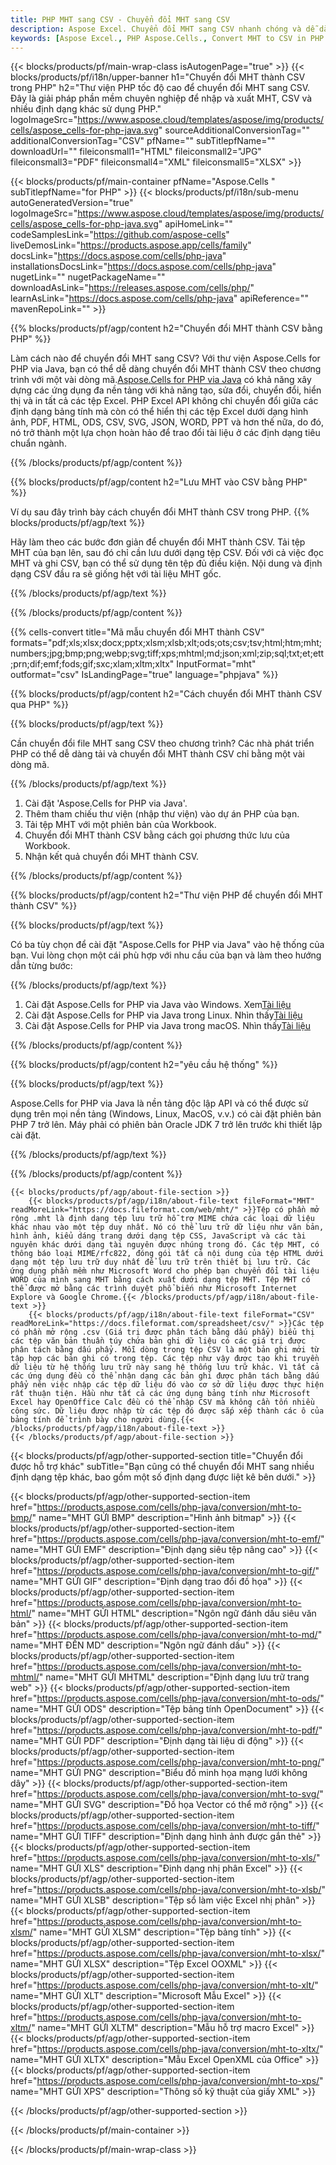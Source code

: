 ```yaml
---
title: PHP MHT sang CSV - Chuyển đổi MHT sang CSV
description: Aspose Excel. Chuyển đổi MHT sang CSV nhanh chóng và dễ dàng với Aspose.Cells. PHP MHT thành CSV. PHP Lưu MHT thành CSV. Lưu MHT thành CSV bằng PHP.
keywords: [Aspose Excel., PHP Aspose.Cells., Convert MHT to CSV in PHP., Save MHT to CSV using PHP., PHP MHT to CSV saveformat., MHT to CSV Converter., PHP Save MHT as CSV]
---
```

{{< blocks/products/pf/main-wrap-class isAutogenPage="true" >}}
{{< blocks/products/pf/i18n/upper-banner h1="Chuyển đổi MHT thành CSV trong PHP" h2="Thư viện PHP tốc độ cao để chuyển đổi MHT sang CSV. Đây là giải pháp phần mềm chuyên nghiệp để nhập và xuất MHT, CSV và nhiều định dạng khác sử dụng PHP." logoImageSrc="https://www.aspose.cloud/templates/aspose/img/products/cells/aspose_cells-for-php-java.svg" sourceAdditionalConversionTag="" additionalConversionTag="CSV" pfName="" subTitlepfName="" downloadUrl="" fileiconsmall1="HTML" fileiconsmall2="JPG" fileiconsmall3="PDF" fileiconsmall4="XML" fileiconsmall5="XLSX" >}}

{{< blocks/products/pf/main-container pfName="Aspose.Cells " subTitlepfName="for PHP" >}}
{{< blocks/products/pf/i18n/sub-menu autoGeneratedVersion="true" logoImageSrc="https://www.aspose.cloud/templates/aspose/img/products/cells/aspose_cells-for-php-java.svg" apiHomeLink="" codeSamplesLink="https://github.com/aspose-cells" liveDemosLink="https://products.aspose.app/cells/family" docsLink="https://docs.aspose.com/cells/php-java" installationsDocsLink="https://docs.aspose.com/cells/php-java" nugetLink="" nugetPackageName="" downloadAsLink="https://releases.aspose.com/cells/php/" learnAsLink="https://docs.aspose.com/cells/php-java" apiReference="" mavenRepoLink="" >}}


{{% blocks/products/pf/agp/content h2="Chuyển đổi MHT thành CSV bằng PHP" %}}

Làm cách nào để chuyển đổi MHT sang CSV? Với thư viện Aspose.Cells for PHP via Java, bạn có thể dễ dàng chuyển đổi MHT thành CSV theo chương trình với một vài dòng mã.[Aspose.Cells for PHP via Java](https://products.aspose.com/cells/php-java/) có khả năng xây dựng các ứng dụng đa nền tảng với khả năng tạo, sửa đổi, chuyển đổi, hiển thị và in tất cả các tệp Excel. PHP Excel API không chỉ chuyển đổi giữa các định dạng bảng tính mà còn có thể hiển thị các tệp Excel dưới dạng hình ảnh, PDF, HTML, ODS, CSV, SVG, JSON, WORD, PPT và hơn thế nữa, do đó, nó trở thành một lựa chọn hoàn hảo để trao đổi tài liệu ở các định dạng tiêu chuẩn ngành.
 
{{% /blocks/products/pf/agp/content %}}

{{% blocks/products/pf/agp/content h2="Lưu MHT vào CSV bằng PHP" %}}

Ví dụ sau đây trình bày cách chuyển đổi MHT thành CSV trong PHP.
{{% blocks/products/pf/agp/text %}}

Hãy làm theo các bước đơn giản để chuyển đổi MHT thành CSV. Tải tệp MHT của bạn lên, sau đó chỉ cần lưu dưới dạng tệp CSV. Đối với cả việc đọc MHT và ghi CSV, bạn có thể sử dụng tên tệp đủ điều kiện. Nội dung và định dạng CSV đầu ra sẽ giống hệt với tài liệu MHT gốc.

{{% /blocks/products/pf/agp/text %}}

{{% /blocks/products/pf/agp/content %}}

{{% cells-convert title="Mã mẫu chuyển đổi MHT thành CSV" formats="pdf;xls;xlsx;docx;pptx;xlsm;xlsb;xlt;ods;ots;csv;tsv;html;htm;mht;numbers;jpg;bmp;png;webp;svg;tiff;xps;mhtml;md;json;xml;zip;sql;txt;et;ett;prn;dif;emf;fods;gif;sxc;xlam;xltm;xltx" InputFormat="mht" outformat="csv" IsLandingPage="true" language="phpjava" %}}

{{% blocks/products/pf/agp/content h2="Cách chuyển đổi MHT thành CSV qua PHP" %}}

{{% blocks/products/pf/agp/text %}}

Cần chuyển đổi file MHT sang CSV theo chương trình? Các nhà phát triển PHP có thể dễ dàng tải và chuyển đổi MHT thành CSV chỉ bằng một vài dòng mã.

{{% /blocks/products/pf/agp/text %}}

1.  Cài đặt 'Aspose.Cells for PHP via Java'.
1.  Thêm tham chiếu thư viện (nhập thư viện) vào dự án PHP của bạn.
1.  Tải tệp MHT với một phiên bản của Workbook.
1.  Chuyển đổi MHT thành CSV bằng cách gọi phương thức lưu của Workbook.
1.  Nhận kết quả chuyển đổi MHT thành CSV.

{{% /blocks/products/pf/agp/content %}}

{{% blocks/products/pf/agp/content h2="Thư viện PHP để chuyển đổi MHT thành CSV" %}}

{{% blocks/products/pf/agp/text %}}

Có ba tùy chọn để cài đặt "Aspose.Cells for PHP via Java" vào hệ thống của bạn. Vui lòng chọn một cái phù hợp với nhu cầu của bạn và làm theo hướng dẫn từng bước:

{{% /blocks/products/pf/agp/text %}}

1.  Cài đặt Aspose.Cells for PHP via Java vào Windows. Xem[Tài liệu](https://docs.aspose.com/cells/php-java/setup-and-installation-guidelines/#windows)
1.  Cài đặt Aspose.Cells for PHP via Java trong Linux. Nhìn thấy[Tài liệu](https://docs.aspose.com/cells/php-java/setup-and-installation-guidelines/#linux)
1.  Cài đặt Aspose.Cells for PHP via Java trong macOS. Nhìn thấy[Tài liệu](https://docs.aspose.com/cells/php-java/setup-and-installation-guidelines/#mac)

{{% /blocks/products/pf/agp/content %}}

{{% blocks/products/pf/agp/content h2="yêu cầu hệ thống" %}}

{{% blocks/products/pf/agp/text %}}

Aspose.Cells for PHP via Java là nền tảng độc lập API và có thể được sử dụng trên mọi nền tảng (Windows, Linux, MacOS, v.v.) có cài đặt phiên bản PHP 7 trở lên. Máy phải có phiên bản Oracle JDK 7 trở lên trước khi thiết lập cài đặt.
 
{{% /blocks/products/pf/agp/text %}}


{{% /blocks/products/pf/agp/content %}}

<!-- aboutfile Starts -->
    {{< blocks/products/pf/agp/about-file-section >}}
        {{< blocks/products/pf/agp/i18n/about-file-text fileFormat="MHT" readMoreLink="https://docs.fileformat.com/web/mht/" >}}Tệp có phần mở rộng .mht là định dạng tệp lưu trữ hỗ trợ MIME chứa các loại dữ liệu khác nhau vào một tệp duy nhất. Nó có thể lưu trữ dữ liệu như văn bản, hình ảnh, kiểu dáng trang dưới dạng tệp CSS, JavaScript và các tài nguyên khác dưới dạng tài nguyên được nhúng trong đó. Các tệp MHT, có thông báo loại MIME/rfc822, đóng gói tất cả nội dung của tệp HTML dưới dạng một tệp lưu trữ duy nhất để lưu trữ trên thiết bị lưu trữ. Các ứng dụng phần mềm như Microsoft Word cho phép bạn chuyển đổi tài liệu WORD của mình sang MHT bằng cách xuất dưới dạng tệp MHT. Tệp MHT có thể được mở bằng các trình duyệt phổ biến như Microsoft Internet Explore và Google Chrome.{{< /blocks/products/pf/agp/i18n/about-file-text >}}
        {{< blocks/products/pf/agp/i18n/about-file-text fileFormat="CSV" readMoreLink="https://docs.fileformat.com/spreadsheet/csv/" >}}Các tệp có phần mở rộng .csv (Giá trị được phân tách bằng dấu phẩy) biểu thị các tệp văn bản thuần túy chứa bản ghi dữ liệu có các giá trị được phân tách bằng dấu phẩy. Mỗi dòng trong tệp CSV là một bản ghi mới từ tập hợp các bản ghi có trong tệp. Các tệp như vậy được tạo khi truyền dữ liệu từ hệ thống lưu trữ này sang hệ thống lưu trữ khác. Vì tất cả các ứng dụng đều có thể nhận dạng các bản ghi được phân tách bằng dấu phẩy nên việc nhập các tệp dữ liệu đó vào cơ sở dữ liệu được thực hiện rất thuận tiện. Hầu như tất cả các ứng dụng bảng tính như Microsoft Excel hay OpenOffice Calc đều có thể nhập CSV mà không cần tốn nhiều công sức. Dữ liệu được nhập từ các tệp đó được sắp xếp thành các ô của bảng tính để trình bày cho người dùng.{{< /blocks/products/pf/agp/i18n/about-file-text >}}
    {{< /blocks/products/pf/agp/about-file-section >}}
<!-- aboutfile Ends -->

{{< blocks/products/pf/agp/other-supported-section title="Chuyển đổi được hỗ trợ khác" subTitle="Bạn cũng có thể chuyển đổi MHT sang nhiều định dạng tệp khác, bao gồm một số định dạng được liệt kê bên dưới." >}}

{{< blocks/products/pf/agp/other-supported-section-item href="https://products.aspose.com/cells/php-java/conversion/mht-to-bmp/" name="MHT GỬI BMP" description="Hình ảnh bitmap" >}}
{{< blocks/products/pf/agp/other-supported-section-item href="https://products.aspose.com/cells/php-java/conversion/mht-to-emf/" name="MHT GỬI EMF" description="Định dạng siêu tệp nâng cao" >}}
{{< blocks/products/pf/agp/other-supported-section-item href="https://products.aspose.com/cells/php-java/conversion/mht-to-gif/" name="MHT GỬI GIF" description="Định dạng trao đổi đồ họa" >}}
{{< blocks/products/pf/agp/other-supported-section-item href="https://products.aspose.com/cells/php-java/conversion/mht-to-html/" name="MHT GỬI HTML" description="Ngôn ngữ đánh dấu siêu văn bản" >}}
{{< blocks/products/pf/agp/other-supported-section-item href="https://products.aspose.com/cells/php-java/conversion/mht-to-md/" name="MHT ĐẾN MD" description="Ngôn ngữ đánh dấu" >}}
{{< blocks/products/pf/agp/other-supported-section-item href="https://products.aspose.com/cells/php-java/conversion/mht-to-mhtml/" name="MHT GỬI MHTML" description="Định dạng lưu trữ trang web" >}}
{{< blocks/products/pf/agp/other-supported-section-item href="https://products.aspose.com/cells/php-java/conversion/mht-to-ods/" name="MHT GỬI ODS" description="Tệp bảng tính OpenDocument" >}}
{{< blocks/products/pf/agp/other-supported-section-item href="https://products.aspose.com/cells/php-java/conversion/mht-to-pdf/" name="MHT GỬI PDF" description="Định dạng tài liệu di động" >}}
{{< blocks/products/pf/agp/other-supported-section-item href="https://products.aspose.com/cells/php-java/conversion/mht-to-png/" name="MHT GỬI PNG" description="Biểu đồ minh họa mạng lưới không dây" >}}
{{< blocks/products/pf/agp/other-supported-section-item href="https://products.aspose.com/cells/php-java/conversion/mht-to-svg/" name="MHT GỬI SVG" description="Đồ họa Vector có thể mở rộng" >}}
{{< blocks/products/pf/agp/other-supported-section-item href="https://products.aspose.com/cells/php-java/conversion/mht-to-tiff/" name="MHT GỬI TIFF" description="Định dạng hình ảnh được gắn thẻ" >}}
{{< blocks/products/pf/agp/other-supported-section-item href="https://products.aspose.com/cells/php-java/conversion/mht-to-xls/" name="MHT GỬI XLS" description="Định dạng nhị phân Excel" >}}
{{< blocks/products/pf/agp/other-supported-section-item href="https://products.aspose.com/cells/php-java/conversion/mht-to-xlsb/" name="MHT GỬI XLSB" description="Tệp sổ làm việc Excel nhị phân" >}}
{{< blocks/products/pf/agp/other-supported-section-item href="https://products.aspose.com/cells/php-java/conversion/mht-to-xlsm/" name="MHT GỬI XLSM" description="Tệp bảng tính" >}}
{{< blocks/products/pf/agp/other-supported-section-item href="https://products.aspose.com/cells/php-java/conversion/mht-to-xlsx/" name="MHT GỬI XLSX" description="Tệp Excel OOXML" >}}
{{< blocks/products/pf/agp/other-supported-section-item href="https://products.aspose.com/cells/php-java/conversion/mht-to-xlt/" name="MHT GỬI XLT" description="Microsoft Mẫu Excel" >}}
{{< blocks/products/pf/agp/other-supported-section-item href="https://products.aspose.com/cells/php-java/conversion/mht-to-xltm/" name="MHT GỬI XLTM" description="Mẫu hỗ trợ macro Excel" >}}
{{< blocks/products/pf/agp/other-supported-section-item href="https://products.aspose.com/cells/php-java/conversion/mht-to-xltx/" name="MHT GỬI XLTX" description="Mẫu Excel OpenXML của Office" >}}
{{< blocks/products/pf/agp/other-supported-section-item href="https://products.aspose.com/cells/php-java/conversion/mht-to-xps/" name="MHT GỬI XPS" description="Thông số kỹ thuật của giấy XML" >}}

{{< /blocks/products/pf/agp/other-supported-section >}}

{{< /blocks/products/pf/main-container >}}
    
{{< /blocks/products/pf/main-wrap-class >}}
